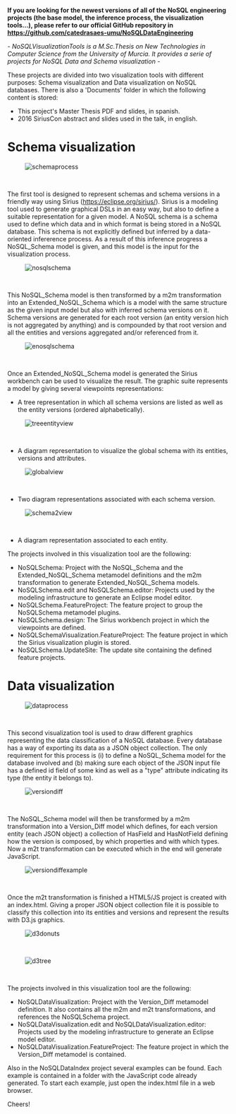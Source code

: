 **If you are looking for the newest versions of all of the NoSQL engineering projects (the base model, the inference process, the visualization tools...), please refer to our official GitHub repository in https://github.com/catedrasaes-umu/NoSQLDataEngineering**

**-* NoSQLVisualizationTools is a M.Sc.Thesis on New Technologies in Computer Science from the University of Murcia. It provides a serie of projects for NoSQL Data and Schema visualization *-** 

These projects are divided into two visualization tools with different purposes: Schema visualization and Data visualization on NoSQL databases. There is also a 'Documents' folder in which the following content is stored:

* This project's Master Thesis PDF and slides, in spanish.
* 2016 SiriusCon abstract and slides used in the talk, in english.

# Schema visualization

<figure>
	<img src="figures/schemaprocess.png" alt="schemaprocess" align="center">
</figure>
<br/>

The first tool is designed to represent schemas and schema versions in a friendly way using Sirius (https://eclipse.org/sirius/). Sirius is a modeling tool used to generate graphical DSLs in an easy way, but also to define a suitable representation for a given model. A NoSQL schema is a schema used to define which data and in which format is being stored in a NoSQL database. This schema is not explicitly defined but inferred by a data-oriented infererence process. As a result of this inference progress a NoSQL\_Schema model is given, and this model is the input for the visualization process.

<figure>
	<img src="figures/nosqlschema.png" alt="nosqlschema" align="center">
</figure>
<br/>

This NoSQL\_Schema model is then transformed by a m2m transformation into an Extended\_NoSQL\_Schema which is a model with the same structure as the given input model but also with inferred schema versions on it. Schema versions are generated for each root version (an entity version hich is not aggregated by anything) and is compounded by that root version and all the entities and versions aggregated and/or referenced from it.

<figure>
	<img src="figures/enosqlschema.png" alt="enosqlschema" align="center">
</figure>
<br/>

Once an Extended\_NoSQL\_Schema model is generated the Sirius workbench can be used to visualize the result. The graphic suite represents a model by giving several viewpoints representations:

* A tree representation in which all schema versions are listed as well as the entity versions (ordered alphabetically).

<figure>
	<img src="figures/treeentityview.png" alt="treeentityview" align="center">
</figure>
<br/>

* A diagram representation to visualize the global schema with its entities, versions and attributes.

<figure>
	<img src="figures/globalview.png" alt="globalview" align="center">
</figure>
<br/>

* Two diagram representations associated with each schema version.

<figure>
	<img src="figures/schema2view.png" alt="schema2view" align="center">
</figure>
<br/>

* A diagram representation associated to each entity.

The projects involved in this visualization tool are the following:

* NoSQLSchema: Project with the NoSQL\_Schema and the Extended\_NoSQL\_Schema metamodel definitions and the m2m transformation to generate Extended\_NoSQL\_Schema models.
* NoSQLSchema.edit and NoSQLSchema.editor: Projects used by the modeling infrastructure to generate an Eclipse model editor.
* NoSQLSchema.FeatureProject: The feature project to group the NoSQLSchema metamodel plugins.
* NoSQLSchema.design: The Sirius workbench project in which the viewpoints are defined.
* NoSQLSchemaVisualization.FeatureProject: The feature project in which the Sirius visualization plugin is stored.
* NoSQLSchema.UpdateSite: The update site containing the defined feature projects.

# Data visualization

<figure>
	<img src="figures/dataprocess.png" alt="dataprocess" align="center">
</figure>
<br/>

This second visualization tool is used to draw different graphics representing the data classification of a NoSQL database. Every database has a way of exporting its data as a JSON object collection. The only requirement for this process is (i) to define a NoSQL\_Schema model for the database involved and (b) making sure each object of the JSON input file has a defined id field of some kind as well as a "type" attribute indicating its type (the entity it belongs to).

<figure>
	<img src="figures/versiondiff.png" alt="versiondiff" align="center">
</figure>
<br/>

The NoSQL\_Schema model will then be transformed by a m2m transformation into a Version\_Diff model which defines, for each version entity (each JSON object) a collection of HasField and HasNotField defining how the version is composed, by which properties and with which types. Now a m2t transformation can be executed which in the end will generate JavaScript.

<figure>
	<img src="figures/versiondiffexample.png" alt="versiondiffexample" align="center">
</figure>
<br/>

Once the m2t transformation is finished a HTML5/JS project is created with an index.html. Giving a proper JSON object collection file it is possible to classify this collection into its entities and versions and represent the results with D3.js graphics.

<figure>
	<img src="figures/d3donuts.png" alt="d3donuts" align="center">
</figure>
<br/>

<figure>
	<img src="figures/d3tree.png" alt="d3tree" align="center">
</figure>
<br/>

The projects involved in this visualization tool are the following:

* NoSQLDataVisualization: Project with the Version\_Diff metamodel definition. It also contains all the m2m and m2t transformations, and references the NoSQLSchema project.
* NoSQLDataVisualization.edit and NoSQLDataVisualization.editor: Projects used by the modeling infrastructure to generate an Eclipse model editor.
* NoSQLDataVisualization.FeatureProject: The feature project in which the Version\_Diff metamodel is contained.

Also in the NoSQLDataIndex project several examples can be found. Each example is contained in a folder with the JavaScript code already generated. To start each example, just open the index.html file in a web browser.

Cheers!
